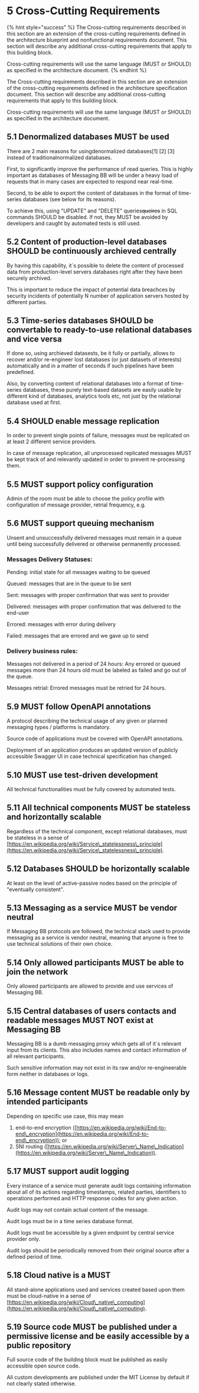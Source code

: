 # 5 Cross-Cutting Requirements

{% hint style="success" %}
The Cross-cutting requirements described in this section are an extension of the cross-cutting requirements defined in the architecture blueprint and nonfunctional requirements document. This section will describe any additional cross-cutting requirements that apply to this building block.

Cross-cutting requirements will use the same language (MUST or SHOULD) as specified in the architecture document.
{% endhint %}

The Cross-cutting requirements described in this section are an extension of the cross-cutting requirements defined in the architecture specification document. This section will describe any additional cross-cutting requirements that apply to this building block.

Cross-cutting requirements will use the same language (MUST or SHOULD) as specified in the architecture document.

## 5.1 Denormalized databases MUST be used

There are 2 main reasons for usingdenormalized databases\[1] \[2] \[3]  instead of traditionalnormalized databases.

First, to significantly improve the performance of read queries. This is highly important as databases of Messaging BB will be under a heavy load of requests that in many cases are expected to respond near real-time.

Second, to be able to export the content of databases in the format of time-series databases (see below for its reasons).

To achieve this, using "UPDATE" and "DELETE" queries~~queires~~ in SQL commands SHOULD be disabled. If not, they MUST be avoided by developers and caught by automated tests is still used.

## **5.2 Content of production-level databases SHOULD be continuously archieved centrally**

By having this capability, it´s possible to delete the content of processed data from production-level servers databases right after they have been securely archived.

This is important to reduce the impact of potential data breachces by security incidents of potentially N number of application servers hosted by different parties.

## **5.3 Time-series databases SHOULD be convertable to ready-to-use relational databases and vice versa**

If done so, using archieved datasests, be it fully or partially, allows to recover and/or re-engineer lost databases (or just datasets of interests) automatically and in a matter of seconds if such pipelines have been predefined.

Also, by converting content of relational databases into a format of time-series databases, these purely text-based datasets are easily usable by different kind of databases, analytics tools etc, not just by the relational database used at first.

## **5.4 SHOULD enable message replication**

In order to prevent single points of failure, messages must be replicated on at least 2 different service providers.

In case of message replication, all unprocessed replicated messages MUST be kept track of and relevantly updated in order to prevent re-processing them.

## **5.5 MUST support policy configuration**

Admin of the room must be able to choose the policy profile with configuration of message provider, retrial frequency, e.g.

## **5.6** MUST support queuing mechanism

Unsent and unsuccessfully delivered messages must remain in a queue until being successfully delivered or otherwise permanently processed.

### **Messages Delivery Statuses:**

Pending: initial state for all messages waiting to be queued

Queued: messages that are in the queue to be sent

Sent: messages with proper confirmation that was sent to provider

Delivered: messages with proper confirmation that was delivered to the end-user

Errored: messages with error during delivery

Failed: messages that are errored and we gave up to send

### Delivery business rules:

Messages not delivered in a period of 24 hours: Any errored or queued messages more than 24 hours old must be labeled as failed and go out of the queue.

Messages retrial: Errored messages must be retried for 24 hours.

## 5.9 MUST follow OpenAPI annotations

A protocol describing the technical usage of any given or planned messaging types / platforms is mandatory.

Source code of applications must be covered with OpenAPI annotations.

Deployment of an application produces an updated version of publicly accessible Swagger UI in case technical specification has changed.

## **5.10 MUST use test-driven development**

All technical functionalities must be fully covered by automated tests.

## **5.11 All technical components MUST be stateless and horizontally scalable**

Regardless of the technical component, except relational databases, must be stateless in a sense of [https://en.wikipedia.org/wiki/Service\_statelessness\_principle](https://en.wikipedia.org/wiki/Service\_statelessness\_principle).

## **5.12 Databases SHOULD be horizontally scalable**

At least on the level of active-passive nodes based on the principle of "eventually consistent".

## **5.13 Messaging as a service MUST be vendor neutral**

If Messaging BB protocols are followed, the technical stack used to provide messaging as a service is vendor neutral, meaning that anyone is free to use technical solutions of their own choice.

## **5.14** Only allowed participants MUST be able to join the network

Only allowed participants are allowed to provide and use services of Messaging BB.

## 5.15 Central databases of users contacts and readable messages MUST NOT exist at Messaging BB

Messaging BB is a dumb messaging proxy which gets all of it´s relevant input from its clients. This also includes names and contact information of all relevant participants.

Such sensitive information may not exist in its raw and/or re-engineerable form neither in databases or logs.

## **5.16 Message content MUST be readable only by intended participants**

Depending on specific use case, this may mean

1. end-to-end encryption ([https://en.wikipedia.org/wiki/End-to-end\_encryption](https://en.wikipedia.org/wiki/End-to-end\_encryption)); or
2. SNI routing ([https://en.wikipedia.org/wiki/Server\_Name\_Indication](https://en.wikipedia.org/wiki/Server\_Name\_Indication)).

## **5.17 MUST support audit logging**

Every instance of a service must generate audit logs containing information about all of its actions regarding timestamps, related parties, identifiers to operations performed and HTTP response codes for any given action.

Audit logs may not contain actual content of the message.

Audit logs must be in a time series database format.

Audit logs must be accessible by a given endpoint by central service provider only.

Audit logs should be periodically removed from their original source after a defined period of time.

## **5.18 Cloud native is a MUST**

All stand-alone applications used and services created based upon them must be cloud-native in a sense of [https://en.wikipedia.org/wiki/Cloud\_native\_computing](https://en.wikipedia.org/wiki/Cloud\_native\_computing).

## **5.19** Source code MUST be published under a permissive license and be easily accessible by a public repository

Full source code of the building block must be published as easily accessible open source code.

All custom developments are published under the MIT License by default if not clearly stated otherwise.
